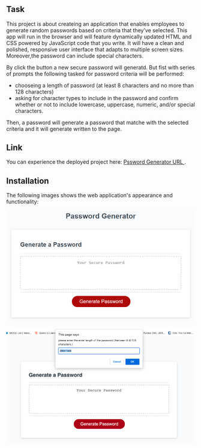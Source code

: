 # <Generate a password>
## Task 

This project is about createing an application that enables employees to generate random passwords based on criteria that they’ve selected. This app will run in the browser and will feature dynamically updated HTML and CSS powered by JavaScript code that you write. It will have a clean and polished, responsive user interface that adapts to multiple screen sizes. Moreover,the password can include special characters. 

By click the button a new secure password will generatd.
But fist with series of prompts the following tasked for password criteria will be performed:
* chooseing a length of password (at least 8 characters and no more than 128 characters)
* asking for character types to include in the password and confirm whether or not to include lowercase, uppercase, numeric, and/or special characters.

Then, a password will generate a password that matche with the selected criteria and it will generate written to the page.

## Link
You can experience the deployed project here: [ Pssword Generator URL ]( https://hadisparsa.github.io/generate-a-password/).
  
  ## Installation

The following images shows the web application's appearance and functionality:

![The Password Generator application displays a red button to "Generate Password".](./Assets/03-javascript-demo.png)

![By click on a red button to "Generate Password" the prompt will show up.](./Assets/promot.jpg)
